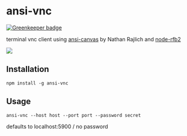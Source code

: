 ansi-vnc
========

[![Greenkeeper badge](https://badges.greenkeeper.io/sidorares/ansi-vnc.svg)](https://greenkeeper.io/)

terminal vnc client using [ansi-canvas](https://github.com/TooTallNate/ansi-canvas) by Nathan Rajlich and [node-rfb2](https://github.com/sidorares/node-rfb2)

![](http://img-fotki.yandex.ru/get/9113/37511094.30/0_8b180_3f02613a_orig)

## Installation

    npm install -g ansi-vnc

## Usage

    ansi-vnc --host host --port port --password secret

defaults to localhost:5900 / no password
